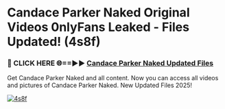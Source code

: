 # Candace Parker Naked Original Videos 0nlyFans Leaked - Files Updated! (4s8f)

<h3>🔴 CLICK HERE 🌐==►► <a href="https://tinyurl.com/yckcrads" rel="nofollow">Candace Parker Naked Updated Files</a></h3>

Get Candace Parker Naked and all content. Now you can access all videos and pictures of Candace Parker Naked. New Updated Files 2025!

[![4s8f](https://i.imgur.com/hpKpOFt.gif)](https://tinyurl.com/yckcrads)
